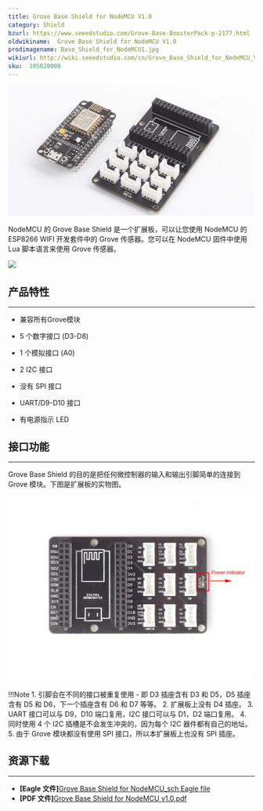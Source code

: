 ```yaml
---
title: Grove Base Shield for NodeMCU V1.0
category: Shield
bzurl: https://www.seeedstudio.com/Grove-Base-BoosterPack-p-2177.html
oldwikiname:  Grove Base Shield for NodeMCU V1.0
prodimagename: Base_Shield_for_NodeMCU1.jpg
wikiurl: http://wiki.seeedstudio.com/cn/Grove_Base_Shield_for_NodeMCU_V1.0
sku:  105020008
---
```

![](https://github.com/SeeedDocument/Grove_Base_Shield_for_NodeMCU_V1.0/raw/master/img/Base_Shield_for_NodeMCU1.jpg)

NodeMCU 的 Grove Base Shield 是一个扩展板，可以让您使用 NodeMCU 的 ESP8266 WIFI 开发套件中的 Grove 传感器。您可以在 NodeMCU 固件中使用 Lua 脚本语言来使用 Grove 传感器。

[![](https://github.com/SeeedDocument/wiki_chinese/raw/master/docs/images/click_to_buy.PNG)](https://item.taobao.com/item.htm?spm=a1z10.3-c.w4002-11172317909.11.1e96ec99exzogP&id=531812790616)

##   产品特性
---
*   兼容所有Grove模块

*   5 个数字接口 (D3-D8)

*   1 个模拟接口 (A0)

*   2 I2C 接口

*   没有 SPI 接口

*   UART/D9-D10 接口

*   有电源指示 LED

##   接口功能
---

Grove Base Shield 的目的是把任何微控制器的输入和输出引脚简单的连接到 Grove 模块。下图是扩展板的实物图。

![](https://github.com/SeeedDocument/Grove_Base_Shield_for_NodeMCU_V1.0/raw/master/img/Base_Shield_for_NodeMCU2.jpg)

!!!Note
    1. 引脚会在不同的接口被重复使用 - 即 D3 插座含有 D3 和 D5，D5 插座含有 D5 和 D6，下一个插座含有 D6 和 D7 等等。
    2. 扩展板上没有 D4 插座。
    3. UART 接口可以与 D9，D10 端口复用，I2C 接口可以与 D1，D2 端口复用。
    4. 同时使用 4 个 I2C 插槽是不会发生冲突的，因为每个 I2C 器件都有自己的地址。
    5. 由于 Grove 模块都没有使用 SPI 接口，所以本扩展板上也没有 SPI 插座。

##  资源下载
---
- **[Eagle 文件]**[Grove Base Shield for NodeMCU_sch Eagle file](https://github.com/SeeedDocument/Grove_Base_Shield_for_NodeMCU_V1.0/raw/master/res/Grove_Base_Shield_for_NodeMCU_sch_pcb.rar)
- **[PDF 文件]**[Grove Base Shield for NodeMCU v1.0.pdf](https://github.com/SeeedDocument/Grove_Base_Shield_for_NodeMCU_V1.0/raw/master/res/Grove_Base_Shield_for_NodeMCU_pdf_v1.0.rar)
